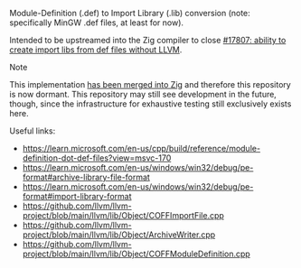 Module-Definition (.def) to Import Library (.lib) conversion (note: specifically MinGW .def files, at least for now).

Intended to be upstreamed into the Zig compiler to close [#17807: ability to create import libs from def files without LLVM](https://github.com/ziglang/zig/issues/17807).

> [!NOTE]
> This implementation [has been merged into Zig](https://github.com/ziglang/zig/pull/25414) and therefore this repository is now dormant. This repository may still see development in the future, though, since the infrastructure for exhaustive testing still exclusively exists here.

Useful links:
- https://learn.microsoft.com/en-us/cpp/build/reference/module-definition-dot-def-files?view=msvc-170
- https://learn.microsoft.com/en-us/windows/win32/debug/pe-format#archive-library-file-format
- https://learn.microsoft.com/en-us/windows/win32/debug/pe-format#import-library-format
- https://github.com/llvm/llvm-project/blob/main/llvm/lib/Object/COFFImportFile.cpp
- https://github.com/llvm/llvm-project/blob/main/llvm/lib/Object/ArchiveWriter.cpp
- https://github.com/llvm/llvm-project/blob/main/llvm/lib/Object/COFFModuleDefinition.cpp
